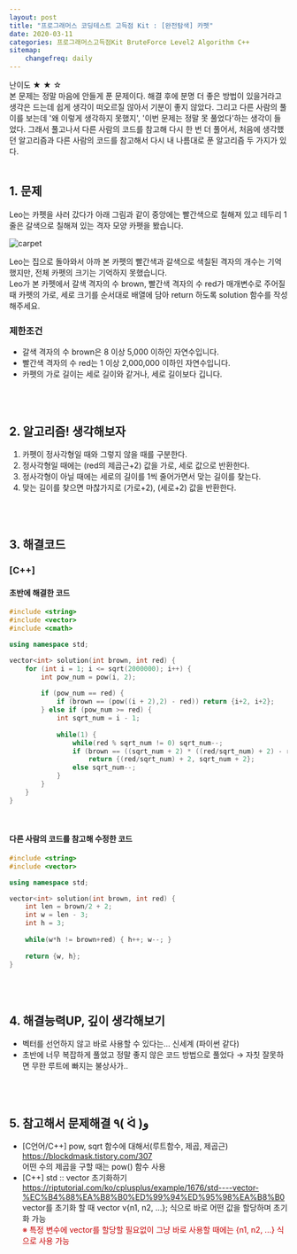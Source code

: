 ```yaml
---
layout: post
title: "프로그래머스 코딩테스트 고득점 Kit : [완전탐색] 카펫"
date: 2020-03-11
categories: 프로그래머스고득점Kit BruteForce Level2 Algorithm C++
sitemap:
    changefreq: daily
---
```


난이도 ★ ★ ☆  
본 문제는 정말 마음에 안들게 푼 문제이다. 해결 후에 분명 더 좋은 방법이 있을거라고 생각은 드는데 쉽게 생각이 떠오르질 않아서 기분이 좋지 않았다. 그리고 다른 사람의 풀이를 보는데 '왜 이렇게 생각하지 못했지', '이번 문제는 정말 못 풀었다'하는 생각이 들었다. 그래서 풀고나서 다른 사람의 코드를 참고해 다시 한 번 더 풀어서, 처음에 생각했던 알고리즘과 다른 사람의 코드를 참고해서 다시 내 나름대로 푼 알고리즘 두 가지가 있다.  
<br/>

## 1. 문제
Leo는 카펫을 사러 갔다가 아래 그림과 같이 중앙에는 빨간색으로 칠해져 있고 테두리 1줄은 갈색으로 칠해져 있는 격자 모양 카펫을 봤습니다.  

![carpet](https://grepp-programmers.s3.amazonaws.com/files/ybm/7c94563a35/2ff27ac9-97d0-43a9-9cf8-a344b8e7912e.png)  

Leo는 집으로 돌아와서 아까 본 카펫의 빨간색과 갈색으로 색칠된 격자의 개수는 기억했지만, 전체 카펫의 크기는 기억하지 못했습니다.  
Leo가 본 카펫에서 갈색 격자의 수 brown, 빨간색 격자의 수 red가 매개변수로 주어질 때 카펫의 가로, 세로 크기를 순서대로 배열에 담아 return 하도록 solution 함수를 작성해주세요.

### 제한조건
- 갈색 격자의 수 brown은 8 이상 5,000 이하인 자연수입니다.
- 빨간색 격자의 수 red는 1 이상 2,000,000 이하인 자연수입니다.
- 카펫의 가로 길이는 세로 길이와 같거나, 세로 길이보다 깁니다.
<br/>
<br/>

## 2. 알고리즘! 생각해보자
1) 카펫이 정사각형일 때와 그렇지 않을 때를 구분한다.  
2) 정사각형일 때에는 (red의 제곱근+2) 값을 가로, 세로 값으로 반환한다.  
3) 정사각형이 아닐 때에는 세로의 길이를 1씩 줄어가면서 맞는 길이를 찾는다.  
4) 맞는 길이를 찾으면 마찮가지로 (가로+2), (세로+2) 값을 반환한다.  
<br/>
<br/>

## 3. 해결코드
### [C++]
#### 초반에 해결한 코드
```c++
#include <string>
#include <vector>
#include <cmath>

using namespace std;

vector<int> solution(int brown, int red) {
    for (int i = 1; i <= sqrt(2000000); i++) {
        int pow_num = pow(i, 2);
        
        if (pow_num == red) {
            if (brown == (pow((i + 2),2) - red)) return {i+2, i+2};
        } else if (pow_num >= red) {
            int sqrt_num = i - 1;
            
            while(1) {
                while(red % sqrt_num != 0) sqrt_num--;
                if (brown == ((sqrt_num + 2) * ((red/sqrt_num) + 2) - red))
                    return {(red/sqrt_num) + 2, sqrt_num + 2};
                else sqrt_num--;
            }
        }
    }
}
```
<br/>

#### 다른 사람의 코드를 참고해 수정한 코드
```c++
#include <string>
#include <vector>

using namespace std;

vector<int> solution(int brown, int red) {
    int len = brown/2 + 2;
    int w = len - 3;
    int h = 3;
    
    while(w*h != brown+red) { h++; w--; }
    
    return {w, h};
}
```
<br/>
<br/>

## 4. 해결능력UP, 깊이 생각해보기
- 벡터를 선언하지 않고 바로 사용할 수 있다는... 신세계 (파이썬 같다)
- 초반에 너무 복잡하게 풀었고 정말 좋지 않은 코드 방법으로 풀었다 → 자칫 잘못하면 무한 루트에 빠지는 불상사가..
<br/>
<br/>

## 5. 참고해서 문제해결 ٩( ᐛ )و
- [C언어/C++] pow, sqrt 함수에 대해서(루트함수, 제곱, 제곱근) <https://blockdmask.tistory.com/307>  
어떤 수의 제곱을 구할 때는 pow() 함수 사용
- [C++] std :: vector 초기화하기 <https://riptutorial.com/ko/cplusplus/example/1676/std----vector-%EC%B4%88%EA%B8%B0%ED%99%94%ED%95%98%EA%B8%B0>  
vector를 초기화 할 때 vector v{n1, n2, ...}; 식으로 바로 어떤 값을 할당하며 초기화 가능  
<span style="color: #c70000">※ 특정 변수에 vector를 할당할 필요없이 그냥 바로 사용할 때에는 {n1, n2, ...} 식으로 사용 가능</span>
<br/>
<br/>